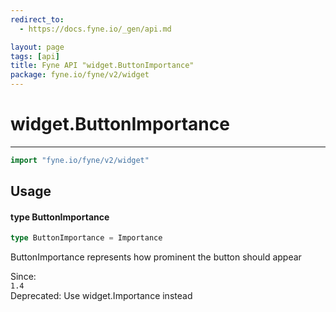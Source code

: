 ```yaml
---
redirect_to:
  - https://docs.fyne.io/_gen/api.md

layout: page
tags: [api]
title: Fyne API "widget.ButtonImportance"
package: fyne.io/fyne/v2/widget
---
```

# widget.ButtonImportance
---
```go
import "fyne.io/fyne/v2/widget"
```

## Usage

#### type ButtonImportance

```go
type ButtonImportance = Importance
```

ButtonImportance represents how prominent the button should appear


<div class="since">Since: <code>
1.4</code></div>


<div class="deprecated">
Deprecated: Use widget.Importance instead</div>
